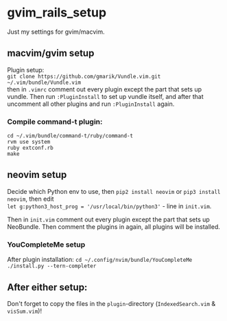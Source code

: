 gvim_rails_setup
================

Just my settings for gvim/macvim.  

## macvim/gvim setup
Plugin setup:  
`git clone https://github.com/gmarik/Vundle.vim.git ~/.vim/bundle/Vundle.vim`  
then in `.vimrc` comment out every plugin except the part that sets up vundle. Then run `:PluginInstall` to set up vundle itself, and after that uncomment all other plugins and run `:PluginInstall` again.  

### Compile command-t plugin:

    cd ~/.vim/bundle/command-t/ruby/command-t
    rvm use system
    ruby extconf.rb
    make

## neovim setup
Decide which Python env to use, then `pip2 install neovim` or `pip3 install neovim`, then edit  
`let g:python3_host_prog = '/usr/local/bin/python3'` - line in `init.vim`.  

Then in `init.vim` comment out every plugin except the part that sets up NeoBundle. Then comment the plugins in again, all plugins will be installed.

### YouCompleteMe setup
After plugin installation:
`cd ~/.config/nvim/bundle/YouCompleteMe`  
`./install.py --tern-completer`


## After either setup:
Don't forget to copy the files in the `plugin`-directory (`IndexedSearch.vim` & `visSum.vim`)!

